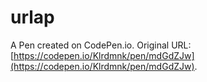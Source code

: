 # urlap

A Pen created on CodePen.io. Original URL: [https://codepen.io/Klrdmnk/pen/mdGdZJw](https://codepen.io/Klrdmnk/pen/mdGdZJw).

